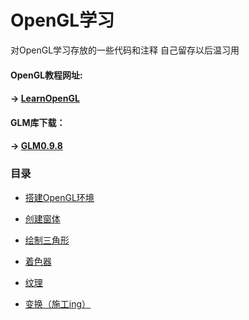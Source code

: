 # OpenGL学习

对OpenGL学习存放的一些代码和注释
自己留存以后温习用

#### OpenGL教程网址:
#### → [LearnOpenGL](https://learnopengl-cn.github.io/)

#### GLM库下载：
#### → [GLM0.9.8](https://github.com/g-truc/glm/releases/tag/0.9.8.0)

### 目录

- [搭建OpenGL环境](https://www.jianshu.com/p/ee3d9317a9c6)

- [创建窗体](https://github.com/a15641404/LearnOpenGL/blob/master/scr/Class_1.cpp)

- [绘制三角形](https://github.com/a15641404/LearnOpenGL/blob/master/scr/Class_2.cpp)

- [着色器](https://github.com/a15641404/LearnOpenGL/blob/master/scr/Class_3.cpp)

- [纹理](https://github.com/a15641404/LearnOpenGL/blob/master/scr/Class_4.cpp)

- [变换（施工ing）](https://github.com/a15641404/LearnOpenGL/blob/master/scr/Class_5.cpp)

